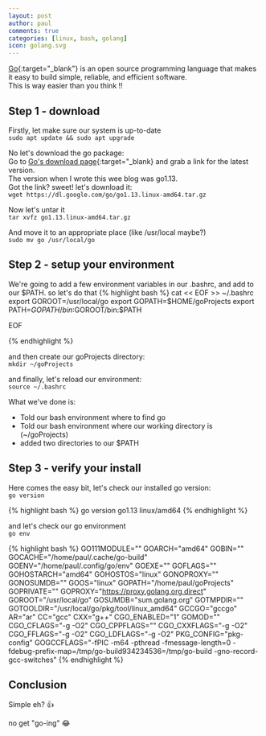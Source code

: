 ```yaml
---
layout: post
author: paul
comments: true
categories: [linux, bash, golang]
icon: golang.svg
---
```

[Go](https://golang.org/){:target="_blank"} is an open source programming language that makes it easy to build simple, reliable, and efficient software.  
This is way easier than you think !! 

## Step 1 - download
Firstly, let make sure our system is up-to-date  
`sudo apt update && sudo apt upgrade`

No let's download the go package:  
Go to [Go's download page](https://golang.org/dl/){:target="_blank} and grab a link for the latest version.  
The version when I wrote this wee blog was go1.13.   
Got the link? sweet! let's download it:  
`wget https://dl.google.com/go/go1.13.linux-amd64.tar.gz`  

Now let's untar it  
`tar xvfz go1.13.linux-amd64.tar.gz`  

And move it to an appropriate place (like /usr/local maybe?)  
`sudo mv go /usr/local/go`  

## Step 2 - setup your environment

We're going to add a few environment variables in our .bashrc, and add to our $PATH.  
so let's do that
{% highlight bash %}
cat << EOF >> ~/.bashrc
export GOROOT=/usr/local/go
export GOPATH=$HOME/goProjects
export PATH=$GOPATH/bin:$GOROOT/bin:$PATH

EOF

{% endhighlight %}

and then create our goProjects directory:  
`mkdir ~/goProjects `

and finally, let's reload our environment:  
`source ~/.bashrc `

What we've done is:
* Told our bash environment where to find go
* Told our bash environment where our working directory is (~/goProjects)
* added two directories to our $PATH

## Step 3 - verify your install

Here comes the easy bit, let's check our installed go version:  
`go version `  

{% highlight bash %}
go version go1.13 linux/amd64
{% endhighlight %}

and let's check our go environment  
`go env`  

{% highlight bash %}
GO111MODULE=""
GOARCH="amd64"
GOBIN=""
GOCACHE="/home/paul/.cache/go-build"
GOENV="/home/paul/.config/go/env"
GOEXE=""
GOFLAGS=""
GOHOSTARCH="amd64"
GOHOSTOS="linux"
GONOPROXY=""
GONOSUMDB=""
GOOS="linux"
GOPATH="/home/paul/goProjects"
GOPRIVATE=""
GOPROXY="https://proxy.golang.org,direct"
GOROOT="/usr/local/go"
GOSUMDB="sum.golang.org"
GOTMPDIR=""
GOTOOLDIR="/usr/local/go/pkg/tool/linux_amd64"
GCCGO="gccgo"
AR="ar"
CC="gcc"
CXX="g++"
CGO_ENABLED="1"
GOMOD=""
CGO_CFLAGS="-g -O2"
CGO_CPPFLAGS=""
CGO_CXXFLAGS="-g -O2"
CGO_FFLAGS="-g -O2"
CGO_LDFLAGS="-g -O2"
PKG_CONFIG="pkg-config"
GOGCCFLAGS="-fPIC -m64 -pthread -fmessage-length=0 -fdebug-prefix-map=/tmp/go-build934234536=/tmp/go-build -gno-record-gcc-switches"
{% endhighlight %}

## Conclusion

Simple eh? 👍

no get "go-ing" 😂
